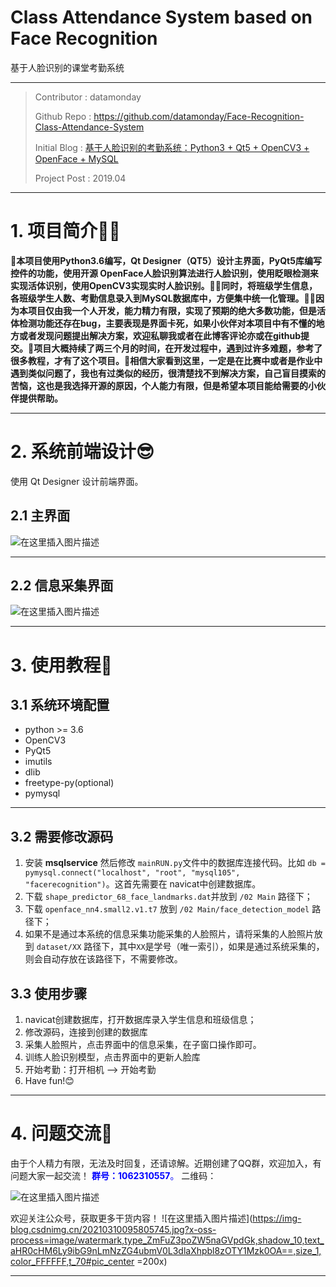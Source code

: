 # Class Attendance System based on Face Recognition

基于人脸识别的课堂考勤系统

---

> Contributor : datamonday <br>
>
> Github Repo : https://github.com/datamonday/Face-Recognition-Class-Attendance-System
>
> Initial Blog : [基于人脸识别的考勤系统：Python3 + Qt5 + OpenCV3 + OpenFace + MySQL](https://blog.csdn.net/weixin_39653948/article/details/89291751?spm=1001.2014.3001.5502)
>
> Project Post : 2019.04

---
# 1. 项目简介🐱‍🏍
**🏁本项目使用Python3.6编写，Qt Designer（QT5）设计主界面，PyQt5库编写控件的功能，使用开源 OpenFace人脸识别算法进行人脸识别，使用眨眼检测来实现活体识别，使用OpenCV3实现实时人脸识别。🐱‍👤同时，将班级学生信息，各班级学生人数、考勤信息录入到MySQL数据库中，方便集中统一化管理。🐱‍👓因为本项目仅由我一个人开发，能力精力有限，实现了预期的绝大多数功能，但是活体检测功能还存在bug，主要表现是界面卡死，如果小伙伴对本项目中有不懂的地方或者发现问题提出解决方案，欢迎私聊我或者在此博客评论亦或在github提交。🎠项目大概持续了两三个月的时间，在开发过程中，遇到过许多难题，参考了很多教程，才有了这个项目。🎉相信大家看到这里，一定是在比赛中或者是作业中遇到类似问题了，我也有过类似的经历，很清楚找不到解决方案，自己盲目摸索的苦恼，这也是我选择开源的原因，个人能力有限，但是希望本项目能给需要的小伙伴提供帮助。**

---

# 2. 系统前端设计😎
使用 Qt Designer 设计前端界面。
## 2.1 主界面
![在这里插入图片描述](https://img-blog.csdnimg.cn/20200225112100621.png?x-oss-process=image/watermark,type_ZmFuZ3poZW5naGVpdGk,shadow_10,text_aHR0cHM6Ly9ibG9nLmNzZG4ubmV0L3dlaXhpbl8zOTY1Mzk0OA==,size_1,color_FFFFFF,t_70#pic_center)

---
## 2.2 信息采集界面
![在这里插入图片描述](https://img-blog.csdnimg.cn/20200225112135112.png?x-oss-process=image/watermark,type_ZmFuZ3poZW5naGVpdGk,shadow_10,text_aHR0cHM6Ly9ibG9nLmNzZG4ubmV0L3dlaXhpbl8zOTY1Mzk0OA==,size_1,color_FFFFFF,t_70#pic_center)

---
# 3. 使用教程🍨
## 3.1 系统环境配置
- python >= 3.6
- OpenCV3
- PyQt5
- imutils
- dlib
- freetype-py(optional)
- pymysql

---
## 3.2 需要修改源码
1. 安装 **msqlservice** 然后修改 `mainRUN.py`文件中的数据库连接代码。比如 `db = pymysql.connect("localhost", "root", "mysql105", "facerecognition")`。这首先需要在 navicat中创建数据库。
2. 下载 `shape_predictor_68_face_landmarks.dat`并放到 `/02 Main` 路径下；
3. 下载 `openface_nn4.small2.v1.t7` 放到 `/02 Main/face_detection_model` 路径下；
4. 如果不是通过本系统的信息采集功能采集的人脸照片，请将采集的人脸照片放到 `dataset/XX` 路径下，其中`XX`是学号（唯一索引），如果是通过系统采集的，则会自动存放在该路径下，不需要修改。

## 3.3 使用步骤
1. navicat创建数据库，打开数据库录入学生信息和班级信息；
2. 修改源码，连接到创建的数据库
3. 采集人脸照片，点击界面中的<kbd>信息采集</kbd>，在子窗口操作即可。
4. 训练人脸识别模型，点击界面中的<kbd>更新人脸库</kbd>
5. 开始考勤：<kbd>打开相机</kbd> --> <kbd>开始考勤</kbd>
6. Have fun!😊



---
# 4. 问题交流👏

由于个人精力有限，无法及时回复，还请谅解。近期创建了QQ群，欢迎加入，有问题大家一起交流！<font color=blue> **群号：1062310557**。</font> 二维码：

![在这里插入图片描述](https://img-blog.csdnimg.cn/20200327143228512.png#pic_center)



欢迎关注公众号，获取更多干货内容！
![在这里插入图片描述](https://img-blog.csdnimg.cn/20210310095805745.jpg?x-oss-process=image/watermark,type_ZmFuZ3poZW5naGVpdGk,shadow_10,text_aHR0cHM6Ly9ibG9nLmNzZG4ubmV0L3dlaXhpbl8zOTY1Mzk0OA==,size_1,color_FFFFFF,t_70#pic_center =200x)

---
